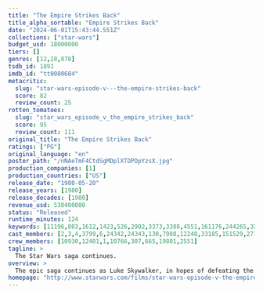 ```yaml
---
title: "The Empire Strikes Back"
title_alpha_sortable: "Empire Strikes Back"
date: "2024-06-01T15:43:44.551Z"
collections: ["star-wars"]
budget_usd: 18000000
tiers: []
genres: [12,28,878]
tsdb_id: 1891
imdb_id: "tt0080684"
metacritic:
  slug: "star-wars-episode-v---the-empire-strikes-back"
  score: 82
  review_count: 25
rotten_tomatoes:
  slug: "star_wars_episode_v_the_empire_strikes_back"
  score: 95
  review_count: 111
original_title: "The Empire Strikes Back"
ratings: ["PG"]
original_language: "en"
poster_path: "/nNAeTmF4CtdSgMDplXTDPOpYzsX.jpg"
production_companies: [1]
production_countries: ["US"]
release_date: "1980-05-20"
release_years: [1980]
release_decades: [1980]
revenue_usd: 538400000
status: "Released"
runtime_minutes: 124
keywords: [11196,803,1612,1423,526,2902,3373,3388,4551,161176,244265,327713]
cast_members: [2,3,4,3799,6,24342,24343,130,7908,12248,33185,151529,27165,132538,132539,70772,20128,10734,740,70417,47520,8664,7907,1430048,184980,15152,4515,4945]
crew_members: [10930,12401,1,10766,307,665,19801,2551]
tagline: >
  The Star Wars saga continues.
overview: >
  The epic saga continues as Luke Skywalker, in hopes of defeating the evil Galactic Empire, learns the ways of the Jedi from aging master Yoda. But Darth Vader is more determined than ever to capture Luke. Meanwhile, rebel leader Princess Leia, cocky Han Solo, Chewbacca, and droids C-3PO and R2-D2 are thrown into various stages of capture, betrayal and despair.
homepage: "http://www.starwars.com/films/star-wars-episode-v-the-empire-strikes-back"
---
```

